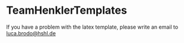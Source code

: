 # TeamHenklerTemplates

If you have a problem with the latex template, please write an email to luca.brodo@hshl.de
